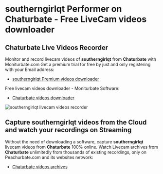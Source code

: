 # southerngirlqt Performer on Chaturbate - Free LiveCam videos downloader

## Chaturbate Live Videos Recorder

Monitor and record livecam videos of **southerngirlqt** from **Chaturbate** with Moniturbate.com
Get a premium trial for free by just and only registering with your Email address:
* [southerngirlqt Premium videos downloader](https://moniturbate.com/request-demo-licence-key.html)

Free livecam videos downloader - Moniturbate Software:
* [Chaturbate videos downloader](https://moniturbate.com/moniturbate-download-software.html)

![southerngirlqt livecam videos recorder](https://peachurnet.com/templates/moniturbate-software.png)


## Capture southerngirlqt videos from the Cloud and watch your recordings on Streaming

Without the need of downloading a software, capture **southerngirlqt** livecam videos from **Chaturbate** 100% online.
Watch Livecam archives from **Chaturbate** unlimitedly from thousands of existing recordings, only on Peachurbate.com and its websites network:
* [Chaturbate videos archives](https://peachurnet.com/)